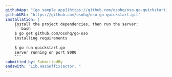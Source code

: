```yaml
---
githubApp: "[go sample app](https://github.com/osohq/oso-go-quickstart)"
githubURL: "https://github.com/osohq/oso-go-quickstart.git"
installation: |
    Install the project dependencies, then run the server:
    ```bash
    $ go get github.com/osohq/go-oso
    installing requirements
    
    $ go run quickstart.go
    server running on port 8080
    ```
submitted_by: SubmittedBy
endswith: "Lib.HasSuffix(actor, "
---
```

